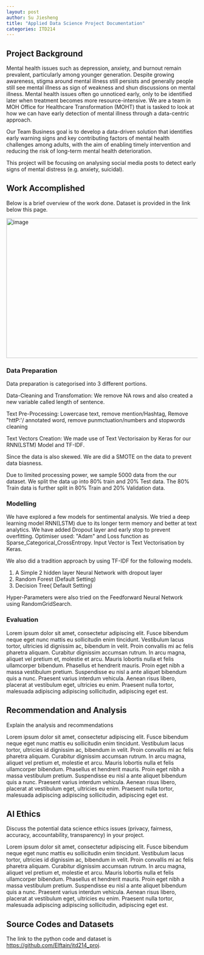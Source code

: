 ```yaml
---
layout: post
author: Su Jiesheng
title: "Applied Data Science Project Documentation"
categories: ITD214
---
```

## Project Background
Mental health issues such as depression, anxiety, and burnout remain prevalent, particularly among younger generation. Despite growing awareness,  stigma around mental illness still persists and generally people still see mental illness as sign of weakness and shun discussions on mental illness.
 Mental health issues often go unnoticed early, only to be identified later when treatment becomes more resource-intensive.
We are a team in MOH Office for Healthcare Transformation (MOHT) that is tasked to look at how we can have early detection of mental illness through a data-centric approach. 

Our Team Business goal is to develop a data-driven solution that identifies early warning signs and key contributing factors of mental health challenges among adults, with the aim of enabling timely intervention and reducing the risk of long-term mental health deterioration.

This project will be focusing on analysing social media posts to detect early signs of mental distress (e.g. anxiety, suicidal).
## Work Accomplished
Below is a brief overview of the work done. Dataset is provided in the link below this page.

<img width="1862" height="368" alt="image" src="https://github.com/user-attachments/assets/b7f2786c-743f-44d6-a511-8a19e6be9ffe" />

### Data Preparation
Data preparation is categorised into 3 different portions.

Data-Cleaning and Transfomation: We remove NA rows and also created a new variable called length of sentence.

Text Pre-Processing: Lowercase text, remove mention/Hashtag, Remove "httP:'/ annotated word, remove punmctuation/numbers and stopwords cleaning

Text Vectors Creation: We made use of Text Vectorisaion by Keras for our RNN(LSTM) Model and TF-IDF.

Since the data is also skewed. We are did a SMOTE on the data to prevent data biasness.

Due to limited processing power,  we sample 5000 data from the our dataset. We split the data up into 80% train and 20% Test data. The 80% Train data is further split in 80% Train and 20% Validation data.

### Modelling

We have explored a few models for sentimental analysis.
We tried a deep learning model RNN(LSTM) due to its longer term memory and better at text analytics. We have added Dropout layer and early stop to prevent overfitting. Optimiser used: "Adam" and Loss function as Sparse_Categorical_CrossEntropy. Input Vector is Text Vectorisation by Keras.

We also did a tradition approach by using TF-IDF for the following models.

1) A Simple 2 hidden layer Neural Network with dropout layer
2) Random Forest (Default Setting)
3) Decision Tree( Default Setting)

Hyper-Parameters were also tried on the Feedforward Neural Network using RandomGridSearch.
   

### Evaluation
Lorem ipsum dolor sit amet, consectetur adipiscing elit. Fusce bibendum neque eget nunc mattis eu sollicitudin enim tincidunt. Vestibulum lacus tortor, ultricies id dignissim ac, bibendum in velit. Proin convallis mi ac felis pharetra aliquam. Curabitur dignissim accumsan rutrum. In arcu magna, aliquet vel pretium et, molestie et arcu. Mauris lobortis nulla et felis ullamcorper bibendum. Phasellus et hendrerit mauris. Proin eget nibh a massa vestibulum pretium. Suspendisse eu nisl a ante aliquet bibendum quis a nunc. Praesent varius interdum vehicula. Aenean risus libero, placerat at vestibulum eget, ultricies eu enim. Praesent nulla tortor, malesuada adipiscing adipiscing sollicitudin, adipiscing eget est.

## Recommendation and Analysis
Explain the analysis and recommendations

Lorem ipsum dolor sit amet, consectetur adipiscing elit. Fusce bibendum neque eget nunc mattis eu sollicitudin enim tincidunt. Vestibulum lacus tortor, ultricies id dignissim ac, bibendum in velit. Proin convallis mi ac felis pharetra aliquam. Curabitur dignissim accumsan rutrum. In arcu magna, aliquet vel pretium et, molestie et arcu. Mauris lobortis nulla et felis ullamcorper bibendum. Phasellus et hendrerit mauris. Proin eget nibh a massa vestibulum pretium. Suspendisse eu nisl a ante aliquet bibendum quis a nunc. Praesent varius interdum vehicula. Aenean risus libero, placerat at vestibulum eget, ultricies eu enim. Praesent nulla tortor, malesuada adipiscing adipiscing sollicitudin, adipiscing eget est.

## AI Ethics
Discuss the potential data science ethics issues (privacy, fairness, accuracy, accountability, transparency) in your project. 

Lorem ipsum dolor sit amet, consectetur adipiscing elit. Fusce bibendum neque eget nunc mattis eu sollicitudin enim tincidunt. Vestibulum lacus tortor, ultricies id dignissim ac, bibendum in velit. Proin convallis mi ac felis pharetra aliquam. Curabitur dignissim accumsan rutrum. In arcu magna, aliquet vel pretium et, molestie et arcu. Mauris lobortis nulla et felis ullamcorper bibendum. Phasellus et hendrerit mauris. Proin eget nibh a massa vestibulum pretium. Suspendisse eu nisl a ante aliquet bibendum quis a nunc. Praesent varius interdum vehicula. Aenean risus libero, placerat at vestibulum eget, ultricies eu enim. Praesent nulla tortor, malesuada adipiscing adipiscing sollicitudin, adipiscing eget est.

## Source Codes and Datasets
The link to the python code and dataset is https://github.com/Elftain/itd214_proj. 
